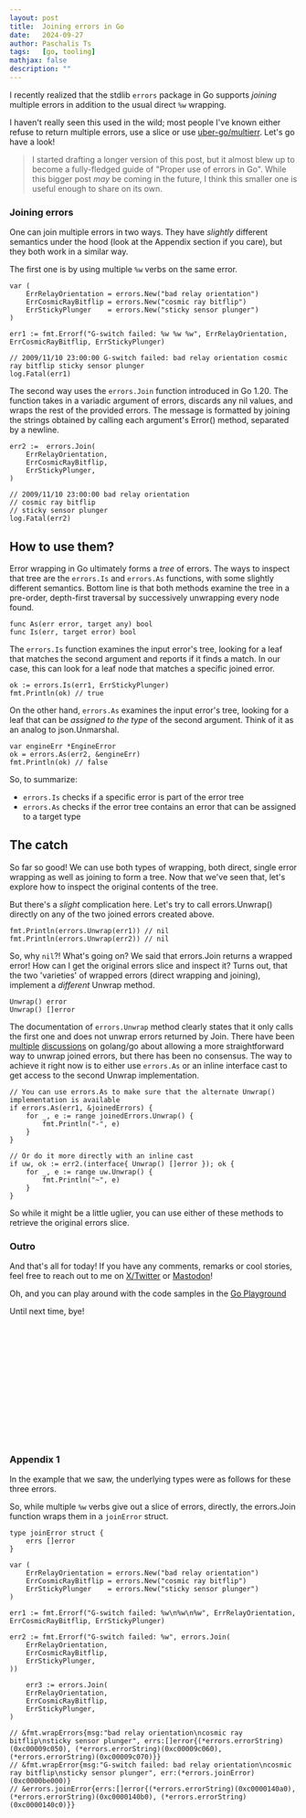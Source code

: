 ```yaml
---
layout: post
title:  Joining errors in Go
date:   2024-09-27
author: Paschalis Ts
tags:   [go, tooling]
mathjax: false
description: ""
---
```


I recently realized that the stdlib `errors` package in Go supports _joining_
multiple errors in addition to the usual direct `%w` wrapping.

I haven't really seen this used in the wild; most people I've known either
refuse to return multiple errors, use a slice or use
[uber-go/multierr](https://github.com/uber-go/multierr). Let's go have a look!

> I started drafting a longer version of this post, but it almost blew up to
> become a fully-fledged guide of "Proper use of errors in Go".
> While this bigger post _may_ be coming in the future, I think this smaller
> one is useful enough to share on its own.

### Joining errors

One can join multiple errors in two ways. They have _slightly_ different
semantics under the hood (look at the Appendix section if you care), but they
both work in a similar way.

The first one is by using multiple `%w` verbs on the same error.

```
var (
    ErrRelayOrientation = errors.New("bad relay orientation")
    ErrCosmicRayBitflip = errors.New("cosmic ray bitflip")
    ErrStickyPlunger    = errors.New("sticky sensor plunger")
)

err1 := fmt.Errorf("G-switch failed: %w %w %w", ErrRelayOrientation, ErrCosmicRayBitflip, ErrStickyPlunger)

// 2009/11/10 23:00:00 G-switch failed: bad relay orientation cosmic ray bitflip sticky sensor plunger
log.Fatal(err1)
```

The second way uses the `errors.Join` function introduced in Go 1.20.
The function takes in a variadic argument of errors, discards any nil values,
and wraps the rest of the provided errors. The message is formatted by joining
the strings obtained by calling each argument's Error() method, separated by a
newline.

```
err2 :=  errors.Join(
    ErrRelayOrientation,
    ErrCosmicRayBitflip,
    ErrStickyPlunger,
)

// 2009/11/10 23:00:00 bad relay orientation
// cosmic ray bitflip
// sticky sensor plunger
log.Fatal(err2)
```

## How to use them?

Error wrapping in Go ultimately forms a _tree_ of errors. The ways to inspect
that tree are the `errors.Is` and `errors.As` functions, with some slightly
different semantics. Bottom line is that both methods examine the tree in a
pre-order, depth-first traversal by successively unwrapping every node found.

```
func As(err error, target any) bool
func Is(err, target error) bool
```

The `errors.Is` function examines the input error's tree, looking for a leaf
that matches the second argument and reports if it finds a match. In our case,
this can look for a leaf node that matches a specific joined error.

```
ok := errors.Is(err1, ErrStickyPlunger)
fmt.Println(ok) // true
```

On the other hand, `errors.As` examines the input error's tree, looking for a
leaf that can be _assigned to the type_ of the second argument. Think of it as
an analog to json.Unmarshal.

```
var engineErr *EngineError
ok = errors.As(err2, &engineErr)
fmt.Println(ok) // false
``` 

So, to summarize:

* `errors.Is` checks if a specific error is part of the error tree
* `errors.As` checks if the error tree contains an error that can be assigned to a target type

## The catch

So far so good! We can use both types of wrapping, both direct, single error
wrapping as well as joining to form a tree. Now that we've seen that, let's
explore how to inspect the original contents of the tree.

But there's a _slight_ complication here. Let's try to call errors.Unwrap()
directly on any of the two joined errors created above.

```
fmt.Println(errors.Unwrap(err1)) // nil
fmt.Println(errors.Unwrap(err2)) // nil
```

So, why `nil`?! What's going on? We said that errors.Join returns a wrapped
error! How can I get the original errors slice and inspect it? Turns out, that
the two 'varieties' of wrapped errors (direct wrapping and
joining), implement a _different_ Unwrap method.

```
Unwrap() error
Unwrap() []error
```

The documentation of `errors.Unwrap` method clearly states that it only calls
the first one and does not unwrap errors returned by Join. There have been
[multiple](https://github.com/golang/go/issues/53435#issuecomment-1191752789)
[discussions](https://github.com/golang/go/issues/57358) on golang/go about
allowing a more straightforward way to unwrap joined errors, but there has been
no consensus. The way to achieve it right now is to either use `errors.As` or
an inline interface cast to get access to the second Unwrap implementation.


```
// You can use errors.As to make sure that the alternate Unwrap() implementation is available
if errors.As(err1, &joinedErrors) {
	for _, e := range joinedErrors.Unwrap() {
		fmt.Println("-", e)
	}
}

// Or do it more directly with an inline cast
if uw, ok := err2.(interface{ Unwrap() []error }); ok {
	for _, e := range uw.Unwrap() {
		fmt.Println("~", e)
	}
}
```

So while it might be a little uglier, you can use either of these methods to
retrieve the original errors slice.

### Outro

And that's all for today! If you have any comments, remarks or cool stories,
feel free to reach out to me on [X/Twitter](https://twitter.com/tpaschalis_) or
[Mastodon](https://m.tpaschalis.me/@tpaschalis)!

Oh, and you can play around with the code samples in the [Go Playground](https://go.dev/play/p/7qhSZWCthtW)

Until next time, bye!


<br>
<br>
<br>
<br>
<br>
<br>
<br>
<br>
<br>
<br>
<br>
<br>

### Appendix 1

In the example that we saw, the underlying types were as follows for these three errors.

So, while multiple `%w` verbs give out a slice of errors, directly, the errors.Join function wraps them in a `joinError` struct.

```
type joinError struct {
	errs []error
}
```

```
var (
	ErrRelayOrientation = errors.New("bad relay orientation")
	ErrCosmicRayBitflip = errors.New("cosmic ray bitflip")
	ErrStickyPlunger    = errors.New("sticky sensor plunger")
)

err1 := fmt.Errorf("G-switch failed: %w\n%w\n%w", ErrRelayOrientation, ErrCosmicRayBitflip, ErrStickyPlunger)

err2 := fmt.Errorf("G-switch failed: %w", errors.Join(
	ErrRelayOrientation,
	ErrCosmicRayBitflip,
	ErrStickyPlunger,
))

    err3 := errors.Join(
	ErrRelayOrientation,
	ErrCosmicRayBitflip,
	ErrStickyPlunger,
)

// &fmt.wrapErrors{msg:"bad relay orientation\ncosmic ray bitflip\nsticky sensor plunger", errs:[]error{(*errors.errorString)(0xc00009c050), (*errors.errorString)(0xc00009c060), (*errors.errorString)(0xc00009c070)}}
// &fmt.wrapError{msg:"G-switch failed: bad relay orientation\ncosmic ray bitflip\nsticky sensor plunger", err:(*errors.joinError)(0xc0000be000)}
// &errors.joinError{errs:[]error{(*errors.errorString)(0xc0000140a0), (*errors.errorString)(0xc0000140b0), (*errors.errorString)(0xc0000140c0)}}
```

